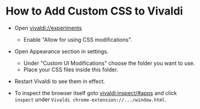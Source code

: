 # How to Add Custom CSS to Vivaldi

- Open [vivaldi://experiments](vivaldi://experiments)
	- Enable "Allow for using CSS modifications".
- Open Appearance section in settings.
	- Under "Custom UI Modifications" choose the folder you want to use.
	- Place your CSS files inside this folder.
- Restart Vivaldi to see them in effect.

- To inspect the browser itself goto [vivaldi:inspect/#apps](vivaldi:inspect/#apps) and click `inspect` under `Vivaldi
chrome-extension://.../window.html`.
